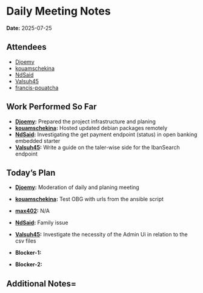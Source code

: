 # # 
# Daily Meeting Notes

**Date:** 2025-07-25

## Attendees
- [Djoemy](https://github.com/Djoemy)
- [kouamschekina](https://github.com/kouamschekina)
- [NdSaid](https://github.com/NdSaid)
- [Valsuh45](https://github.com/Valsuh45)
- [francis-pouatcha](https://github.com/francis-pouatcha)

## Work Performed So Far
- **[Djoemy](https://github.com/Djoemy):** Prepared the project infrastructure and planing
- **[kouamschekina](https://github.com/kouamschekina):** Hosted updated debian packages remotely
- **[NdSaid](https://github.com/NdSaid):** Investigating the get payment endpoint (status) in open banking embedded starter
- **[Valsuh45](https://github.com/Valsuh45):** Write a guide on the taler-wise side for the IbanSearch endpoint

## Today’s Plan
- **[Djoemy](https://github.com/Djoemy):** Moderation of daily and planing meeting
- **[kouamschekina](https://github.com/kouamschekina):** Test OBG with urls from the ansible script
- **[max402](https://github.com/max402):** N/A
- **[NdSaid](https://github.com/NdSaid):** Family issue
- **[Valsuh45](https://github.com/Valsuh45):** Investigate the necessity of the Admin Ui in relation to the csv files
- **Blocker-1:** 

- **Blocker-2:** 

## Additional Notes=


